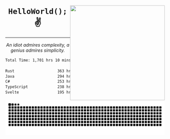 <div text-align="center">
    <img src="https://i.imgur.com/h1q15Kt.gife" align="right" width="299" height="299">
    <h1 align="center"><code>HelloWorld();</code> ✌️</h1>
    <hr>
    <p align="center"><i>An idiot admires complexity, a genius admires simplicity.</i></p>
</div>

<!--START_SECTION:waka-->

```txt
Total Time: 1,701 hrs 10 mins

Rust                   363 hrs 4 mins  █████░░░░░░░░░░░░░░░░░░░░   20.10 %
Java                   294 hrs 21 mins ████░░░░░░░░░░░░░░░░░░░░░   16.30 %
C#                     253 hrs 12 mins ███▓░░░░░░░░░░░░░░░░░░░░░   14.02 %
TypeScript             238 hrs 59 mins ███▒░░░░░░░░░░░░░░░░░░░░░   13.23 %
Svelte                 195 hrs 22 mins ██▓░░░░░░░░░░░░░░░░░░░░░░   10.82 %
```

<!--END_SECTION:waka-->

<picture>
  <source media="(prefers-color-scheme: dark)" srcset="https://raw.githubusercontent.com/Somfic/Somfic/main/github-contribution-grid-snake-dark.svg">
  <source media="(prefers-color-scheme: light)" srcset="https://raw.githubusercontent.com/Somfic/Somfic/main/github-contribution-grid-snake.svg">
  <img alt="github contribution grid snake animation" src="https://raw.githubusercontent.com/Somfic/Somfic/main/github-contribution-grid-snake.svg">
</picture>
